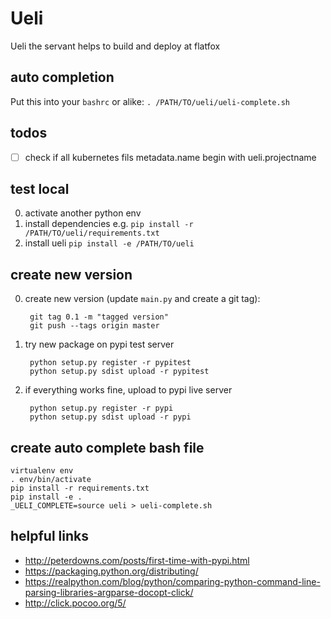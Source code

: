 # Ueli

Ueli the servant helps to build and deploy at flatfox

## auto completion

Put this into your `bashrc` or alike: `. /PATH/TO/ueli/ueli-complete.sh`

## todos

- [ ] check if all kubernetes fils metadata.name begin with ueli.projectname

## test local

0. activate another python env
0. install dependencies e.g. `pip install -r /PATH/TO/ueli/requirements.txt`
0. install ueli `pip install -e /PATH/TO/ueli`

## create new version

0. create new version (update `main.py` and create a git tag):

        git tag 0.1 -m "tagged version"
        git push --tags origin master

0. try new package on pypi test server

        python setup.py register -r pypitest
        python setup.py sdist upload -r pypitest

0. if everything works fine, upload to pypi live server

        python setup.py register -r pypi
        python setup.py sdist upload -r pypi


## create auto complete bash file

    virtualenv env
    . env/bin/activate
    pip install -r requirements.txt
    pip install -e .
    _UELI_COMPLETE=source ueli > ueli-complete.sh

## helpful links

- http://peterdowns.com/posts/first-time-with-pypi.html
- https://packaging.python.org/distributing/
- https://realpython.com/blog/python/comparing-python-command-line-parsing-libraries-argparse-docopt-click/
- http://click.pocoo.org/5/
